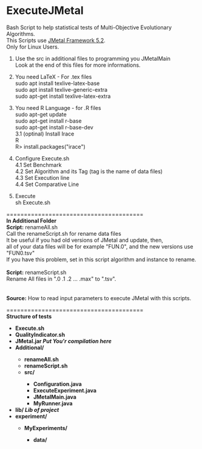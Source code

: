 # ExecuteJMetal
Bash Script to help statistical tests of Multi-Objective Evolutionary Algorithms.<br>
This Scripts use <a href="https://jmetal.github.io/jMetal/">JMetal Framework 5.2</a>.<br>
Only for Linux Users.<br>

  1. Use the src in additional files to programming you JMetalMain<br>
 Look at the end of this files for more informations.<br>
  
  2. You need LaTeX - For .tex files<br>
sudo apt install texlive-latex-base<br>
sudo apt install texlive-generic-extra<br>
sudo apt-get install texlive-latex-extra<br>

  3. You need R Language - for .R files<br>
sudo apt-get update<br>
sudo apt-get install r-base<br>
sudo apt-get install r-base-dev<br>
    3.1 (optinal) Install Irace<br>
       R<br>
        R> install.packages("irace")<br>

  4. Configure Execute.sh<br>
    4.1 Set Benchmark<br>
    4.2 Set Algorithm and its Tag (tag is the name of data files)<br>
    4.3 Set Execution line<br>
    4.4 Set Comparative Line<br>
    
  5. Execute<br>
sh Execute.sh<br>


=======================================<br>
<b>In Additional Folder</b><br>
<b>Script:</b> renameAll.sh<br>
Call the renameScript.sh for rename data files<br>
It be useful if you had old versions of JMetal and update, then, <br>
all of your data files will be for example "FUN.0", and the new versions use "FUN0.tsv"<br>
If you have this problem, set in this script algorithm and instance to rename.<br>
<br>
<b>Script:</b> renameScript.sh<br>
Rename All files in ".0 .1 .2  ...  .max" to ".tsv".<br>
<br>
<br>
<b>Source:</b> How to read input parameters to execute JMetal with this scripts.

=======================================<br>
<b>Structure of tests<b><br>
  <ul>
    <li>Execute.sh</li>
    <li>QualityIndicator.sh</li>
    <li>JMetal.jar <i>Put You'r compilation here</i></li>
    <li>Additional/ </li>
      <ul>
      <li>renameAll.sh</li>
      <li>renameScript.sh</li>
      <li>src/</li>
        <ul>
        <li>Configuration.java</li>
        <li>ExecuteExperiment.java</li>
        <li>JMetalMain.java</li>
        <li>MyRunner.java</li>
        </ul>
      </ul>
    <li>lib/ <i>Lib of project</i></li>
    <li>experiment/</li>
    <ul>
      <li>MyExperiments/</li>
      <ul>
        <li>data/</li>
      </ul>
    </ul>
 </ul>
